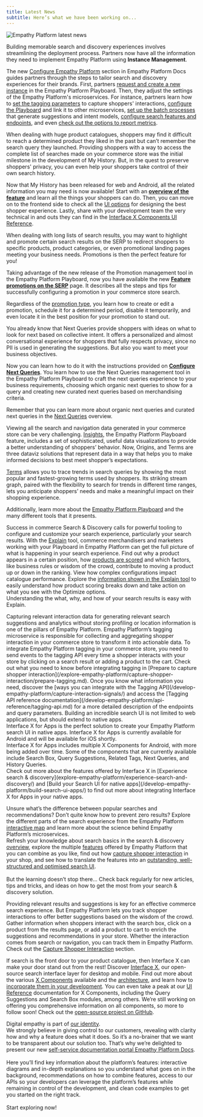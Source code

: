 ```yaml
---
title: Latest News
subtitle: Here’s what we have been working on...
---
```


<img :src="$withBase('/assets/media/latest-news.svg')" alt="Empathy Platform latest news">

<Highlights title="New and highlighted">
<Highlight theme="weak-purple" slot="left">

<Update date="10.06.2022" title="Configure Empathy Platform using the CMC" theme="dark">

Building memorable search and discovery experiences involves streamlining the deployment process. Partners now have all the information they need to implement Empathy Platform using **Instance Management**.

The new [Configure Empathy Platform](/explore-empathy-platform/configure-empathy-platform) section in Empathy Platform Docs guides partners through the steps to tailor search and discovery experiences for their brands. First, partners [request and create a new instance](/explore-empathy-platform/configure-empathy-platform/request-instance.md) in the Empathy Platform Playboard. Then, they adjust the settings of the Empathy Platform's microservices. For instance, partners learn how to [set the tagging parameters](/explore-empathy-platform/configure-empathy-platform/configure-tagging.md) to capture shoppers' interactions, [configure the Playboard](/explore-empathy-platform/configure-empathy-platform/configure-playboard.md) and link it to other microservices, [set up the batch processes](/explore-empathy-platform/configure-empathy-platform/configure-conversational-services.md) that generate suggestions and intent models, [configure search features and endpoints](/explore-empathy-platform/configure-empathy-platform/configure-search-service/), and even [check out the options to report metrics](/explore-empathy-platform/configure-empathy-platform/configure-reporting-settings.md).



</Update>
</Highlight>

<Highlight theme="weak-green" slot="right">
<Update date="08.25.2022" title="Display shoppers' search history with My History" theme="dark">

 When dealing with huge product catalogues, shoppers may find it difficult to reach a determined product they liked in the past but can’t remember the search query they launched. Providing shoppers with a way to access the complete list of searches made on your commerce store was the initial milestone in the development of My History. But, in the quest to preserve shoppers' privacy, you can even help your shoppers take control of their own search history.

Now that My History has been released for web and Android, all the related information you may need is now available! Start with an [**overview of the feature**](/explore-empathy-platform/features/my-history-overview.md) and learn all the things your shoppers can do. Then, you can move on to the frontend side to check all the [UI options](/explore-empathy-platform/experience-search-and-discovery/my-history.md) for designing the best shopper experience. Lastly, share with your development team the very technical in and outs they can find in the [Interface X Components UI Reference](/develop-empathy-platform/ui-reference/components/history-queries/x-components.my-history).

</Update>

</Highlight>

</Highlights>


<Update date="07.14.2022" title="Feature promotions on the SERP with the Playboard" theme="dark">

When dealing with long lists of search results, you may want to highlight and promote certain search results on the SERP to redirect shoppers to specific products, product categories, or even promotional landing pages meeting your business needs. Promotions is then the perfect feature for you!

Taking advantage of the new release of the Promotion management tool in the Empathy Platform Playboard, now you have available the new [**Feature promotions on the SERP**](/explore-empathy-platform/fine-tune-search-and-discovery/use-promotions.md) page. It describes all the steps and tips for successfully configuring a promotion in your commerce store search. 

Regardless of the [promotion type](/explore-empathy-platform/features/promotions-overview.md), you learn how to create or edit a promotion, schedule it for a determined period, disable it temporarily, and even locate it in the best position for your promotion to stand out.

</Update>


<Update date="02.10.2022" title="Craft the next queries experience" theme="dark">    

You already know that Next Queries provide shoppers with ideas on what to look for next based on collective intent. It offers a personalized and almost conversational experience for shoppers that fully respects privacy, since no PII is used in generating the suggestions. But also you want to meet your business objectives.

Now you can learn how to do it with the instructions provided on [**Configure Next Queries**](/explore-empathy-platform/fine-tune-search-and-discovery/configure-next-queries.md). You learn how to use the Next Queries management tool in the Empathy Platform Playboard to craft the next queries experience to your business requirements, choosing which organic next queries to show for a query and creating new curated next queries based on merchandising criteria.    

Remember that you can learn more about organic next queries and curated next queries in the [Next Queries](/explore-empathy-platform/features/next-queries-overview.md) overview.

</Update>


<Update date="01.13.2022" title="Be inspired by data visualizations with Insights" theme="dark">

Viewing all the search and navigation data generated in your commerce store can be very challenging. [Insights](/explore-empathy-platform/features/insights-overview.md), the Empathy Platform Playboard feature, includes a set of sophisticated, useful data visualizations to provide a better understanding of shoppers’ behavior. Now, Origins, and Terms are three dataviz solutions that represent data in a way that helps you to make informed decisions to best meet shopper’s expectations.

[Terms](/explore-empathy-platform/analyze-search-and-discovery/use-terms.md) allows you to trace trends in search queries by showing the most popular and fastest-growing terms used by shoppers. Its striking stream graph, paired with the flexibility to search for trends in different time ranges, lets you anticipate shoppers’ needs and make a meaningful impact on their shopping experience. 

Additionally, learn more about the [Empathy Platform Playboard](/explore-empathy-platform/overview/playboard-overview.md) and the many different tools that it presents. 

</Update>

<Update date="12.16.2021" title="Understanding your search results with Explain" theme="dark">

Success in commerce Search & Discovery calls for powerful tooling to configure and customize your search experience, particularly your search results. With the [Explain](/explore-empathy-platform/features/explain-overview.md) tool, commerce merchandisers and marketers working with your Playboard in Empathy Platform can get the full picture of what is happening in your search experience. Find out why a product appears in a certain position, how [products are scored](/explore-empathy-platform/overview/product-scoring.md) and which factors, like business rules or wisdom of the crowd, contribute to moving a product up or down in the ranking. View how complex configurations impact catalogue performance. Explore the [information shown in the Explain tool](/explore-empathy-platform/analyze-search-and-discovery/use-explain.md) to easily understand how product scoring breaks down and take action on what you see with the Optimize options.   <br/>
Understanding the what, why, and how of your search results is easy with Explain.

</Update>

<Update date="11.18.2021" title="Integrate tagging events using the Tagging API" theme="dark">
Capturing relevant interaction data for generating relevant search suggestions and analytics without storing profiling or location information is one of the pillars of Empathy Platform. Empathy Platform’s tagging microservice is responsible for collecting and aggregating shopper interaction in your commerce store to transform it into actionable data. 
To integrate Empathy Platform tagging in your commerce store, you need to send events to the tagging API every time a shopper interacts with your store by clicking on a search result or adding a product to the cart. Check out what you need to know before integrating tagging in [Prepare to capture shopper interaction](/explore-empathy-platform/capture-shopper-interaction/prepare-tagging.md).
Once you know what information you need, discover the [ways you can integrate with the Tagging API](/develop-empathy-platform/capture-interaction-signals/) and access the [Tagging API reference documentation](/develop-empathy-platform/api-reference/tagging-api.md) for a more detailed description of the endpoints and query parameters.

</Update>

<Update date="10.21.2021" title="Extend the Search experience with Interface X for Apps!" theme="dark">
Building an incredible search UI is not limited to web applications, but should extend to native apps. <br>Interface X for Apps is the perfect solution to create your Empathy Platform search UI in native apps. Interface X for Apps is currently available for Android and will be available for iOS shortly. <br>Interface X for Apps includes multiple X Components for Android, with more being added over time. Some of the components that are currently available include Search Box, Query Suggestions, Related Tags, Next Queries, and History Queries. <br>Check out more about the features offered by Interface X in [Experience search & discovery](explore-empathy-platform/experience-search-and-discovery/)  and [Build your Search UI for native apps](/develop-empathy-platform/build-search-ui-apps/) to find out more about integrating Interface X for Apps in your native apps.


</Update>


<Update date="07.30.2021" title="Discover Empathy Platform" theme="dark">

Unsure what’s the difference between popular searches and recommendations? Don’t quite know how to prevent zero results? Explore the different parts of the search experience from the Empathy Platform [interactive map](/explore-empathy-platform/) and learn more about the science behind Empathy Platform’s microservices. <br>Refresh your knowledge about search basics in the search & discovery [overview](docs/explore-empathy-platform/overview/), explore the multiple [features](docs/explore-empathy-platform/features/) offered by Empathy Platform that you can combine as you like, find out how [capture shopper interaction](docs/explore-empathy-platform/capture-shopper-interaction/) in your shop, and see how to translate the features into an [outstanding, well-structured and optimised search UI](docs/explore-empathy-platform/experience-search-and-discovery/). <br><br>But the learning doesn’t stop there… Check back regularly for new articles, tips and tricks, and ideas on how to get the most from your search & discovery solution.


</Update>

<Update date="05.19.2021" title="Get better suggestions by capturing shopper interaction" theme="dark">

Providing relevant results and suggestions is key for an effective commerce search experience. But Empathy Platform lets you track shopper interactions to offer better suggestions based on the wisdom of the crowd. Gather information when shoppers interact with the search box, click on a product from the results page, or add a product to cart to enrich the suggestions and recommendations in your store. Whether the interaction comes from search or navigation, you can track them in Empathy Platform. Check out the [Capture Shopper Interaction](explore-empathy-platform/capture-shopper-interaction/interaction-events.md) section.

</Update>

<Update date="04.08.2021" title="Interface X & X Components are here!" theme="dark">

If search is the front door to your product catalogue, then Interface X can make your door stand out from the rest! Discover [Interface&nbsp;X](/explore-empathy-platform/experience-search-and-discovery/), our open-source search interface layer for desktop and mobile. Find out more about the various [X&nbsp;Components](/explore-empathy-platform/experience-search-and-discovery/#discover-x-components) available and the [architecture](/develop-empathy-platform/build-search-ui/x-architecture/), and learn how to [incorporate them in your development](/develop-empathy-platform/build-search-ui/). You can even take a peak at our [UI Reference](/develop-empathy-platform/ui-reference/) documentation for X&nbsp;Components, including the Query Suggestions and Search Box modules, among others. We’re still working on offering you comprehensive information on all components, so more to follow soon! Check out the [open-source project on GitHub](https://github.com/empathyco/x).

</Update>

<Update date="03.30.2021" title="Welcome to the Empathy Platform Docs portal!" theme="dark">

Digital empathy is part of [our identity](https://www.empathy.co/company/digital-empathy/). <br>We strongly believe in giving control to our customers, revealing with clarity how and why a feature does what it does. So it’s a no-brainer that we want to be transparent about our solution too. That’s why we’re delighted to present our new [self-service documentation portal Empathy Platform Docs](/whats-edocs.md).<br><br> Here you’ll find key information about the platform’s features: interactive diagrams and in-depth explanations so you understand what goes on in the background, recommendations on how to combine features, access to our APIs so your developers can leverage the platform’s features while remaining in control of the development, and clean code examples to get you started on the right track. <br><br>Start exploring now!

</Update>